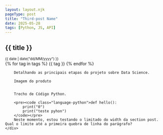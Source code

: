 ```yaml
---
layout: layout.njk
pageType: post
title: "Third-post Name"
date: 2025-05-28
tags: [Python, JS, API] 
---
```



<section class="publication"> 
    <!-- cabeçalho do publication -->
    <div class="publication-title">
        <h1>{{ title }}</h1>    
    </div>
    <div class="publication-details">
        <div class="publication-date">          
            <small>{{ date | date("dd/MM/yyyy") }}</small>
        </div>
        <div class="publication-tags">
            {% for tag in tags %}
            <span class="tag">{{ tag }}</span>
            {% endfor %}
        </div>
    </div> 
    <!-- conteúdo do publication -->
    <div class="content-publication">
        
        Detalhando as principais etapas do projeto sobre Data Science.  

        Imagem do produto

        
        Trecho de Código Python.   
        
        <pre><code class="language-python">def hello():
            print("0")
            print("teste pyhon")
        </code></pre>
        Neste momento, estou testando o limitado do width da section post. Qual o limite até a primeira quebra de linha do parágrafo?
    </div>

</section> 